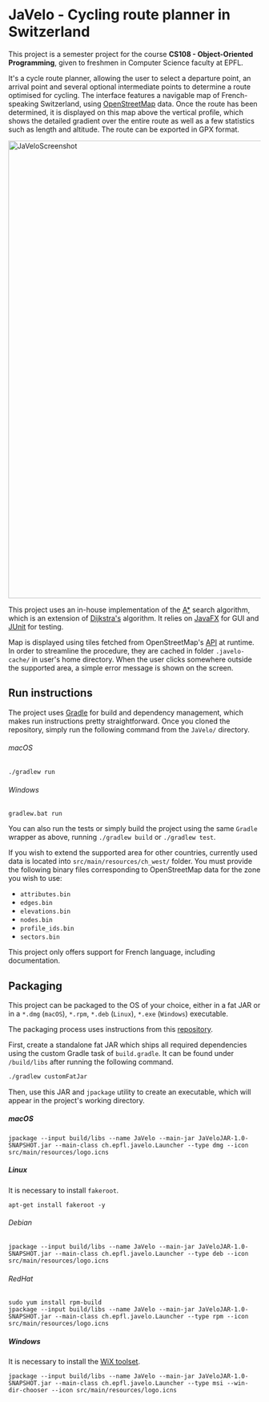 # JaVelo - Cycling route planner in Switzerland

This project is a semester project for the course **CS108 - Object-Oriented Programming**, given to freshmen in Computer Science faculty at EPFL.

It's a cycle route planner, allowing the user to select a departure point, an arrival point and several optional intermediate points to determine a route optimised for cycling. The interface features a navigable map of French-speaking Switzerland, using [OpenStreetMap](https://www.openstreetmap.org/#map=6/46.449/2.210) data. Once the route has been determined, it is displayed on this map above the vertical profile, which shows the detailed gradient over the entire route as well as a few statistics such as length and altitude. The route can be exported in GPX format.

<img width="912" alt="JaVeloScreenshot" src="https://github.com/CassioManuguerra/JaVelo/assets/66010389/32efc181-ac95-4ced-98ec-b1d4e1842d38">

This project uses an in-house implementation of the [A*](https://en.wikipedia.org/wiki/A*_search_algorithm) search algorithm, which is an extension of [Dijkstra's](https://en.wikipedia.org/wiki/Dijkstra%27s_algorithm) algorithm. It relies on [JavaFX](https://openjfx.io) for GUI and [JUnit](https://junit.org/junit5/) for testing.

Map is displayed using tiles fetched from OpenStreetMap's [API](https://wiki.openstreetmap.org/wiki/Raster_tile_providers) at runtime. In order to streamline the procedure, they are cached in folder `.javelo-cache/` in user's home directory. When the user clicks somewhere outside the supported area, a simple error message is shown on the screen.

## Run instructions
The project uses [Gradle](https://gradle.org) for build and dependency management, which makes run instructions pretty straightforward. Once you cloned the repository, simply run the following command from the `JaVelo/` directory.

###### macOS
```shell
./gradlew run
```

###### Windows
```shell
gradlew.bat run
```


You can also run the tests or simply build the project using the same `Gradle` wrapper as above, running `./gradlew build` or `./gradlew test`.

If you wish to extend the supported area for other countries, currently used data is located into `src/main/resources/ch_west/` folder. You must provide the following binary files corresponding to OpenStreetMap data for the zone you wish to use:
- `attributes.bin`
- `edges.bin`
- `elevations.bin`
- `nodes.bin`
- `profile_ids.bin`
- `sectors.bin`

This project only offers support for French language, including documentation.

## Packaging
This project can be packaged to the OS of your choice, either in a fat JAR or in a `*.dmg` (`macOS`), `*.rpm`, `*.deb` (`Linux`), `*.exe` (`Windows`) executable.

The packaging process uses instructions from this [repository](https://github.com/heshanthenura/JavaPackageDemo/blob/master/README.md).

First, create a standalone fat JAR which ships all required dependencies using the custom Gradle task of `build.gradle`. It can be found under `/build/libs` after running the following command.
```sh
./gradlew customFatJar
```

Then, use this JAR and `jpackage` utility to create an executable, which will appear in the project's working directory.
##### macOS
```shell
jpackage --input build/libs --name JaVelo --main-jar JaVeloJAR-1.0-SNAPSHOT.jar --main-class ch.epfl.javelo.Launcher --type dmg --icon src/main/resources/logo.icns
```
##### Linux
It is necessary to install `fakeroot`.
```
apt-get install fakeroot -y
```
###### Debian
```shell
jpackage --input build/libs --name JaVelo --main-jar JaVeloJAR-1.0-SNAPSHOT.jar --main-class ch.epfl.javelo.Launcher --type deb --icon src/main/resources/logo.icns 
```
###### RedHat
```shell
sudo yum install rpm-build
jpackage --input build/libs --name JaVelo --main-jar JaVeloJAR-1.0-SNAPSHOT.jar --main-class ch.epfl.javelo.Launcher --type rpm --icon src/main/resources/logo.icns 
```
##### Windows
It is necessary to install the [WiX toolset](https://wixtoolset.org/docs/wix3/).
```shell
jpackage --input build/libs --name JaVelo --main-jar JaVeloJAR-1.0-SNAPSHOT.jar --main-class ch.epfl.javelo.Launcher --type msi --win-dir-chooser --icon src/main/resources/logo.icns 
```
